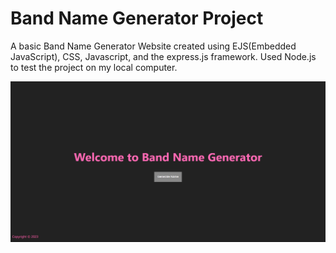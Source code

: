 # Band Name Generator Project

A basic Band Name Generator Website created using EJS(Embedded JavaScript), CSS, Javascript, and the express.js framework. Used Node.js to test the project on my local computer.

<a href=""></a><img src="./Screenshot (109).png" alt="screenshot"></a>
